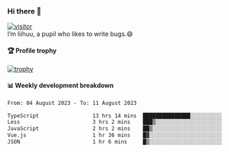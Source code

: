 ### Hi there 👋
[![visitor](https://visitor-badge.glitch.me/badge?page_id=liihuu&right_color=blue)](https://github.com/liihuu)<br>
I’m liihuu, a pupil who likes to write bugs.😄


#### 🏆 Profile trophy
[![trophy](https://github-profile-trophy.vercel.app?username=liihuu&margin-w=16&margin-h=16&rank=-C,-B)](https://github.com/liihuu)


#### 📊 Weekly development breakdown
<!--START_SECTION:waka-->

```txt
From: 04 August 2023 - To: 11 August 2023

TypeScript                 13 hrs 14 mins  ███████████████░░░░░░░░░░   59.37 %
Less                       3 hrs 2 mins    ███▒░░░░░░░░░░░░░░░░░░░░░   13.64 %
JavaScript                 2 hrs 2 mins    ██▒░░░░░░░░░░░░░░░░░░░░░░   09.16 %
Vue.js                     1 hr 36 mins    █▓░░░░░░░░░░░░░░░░░░░░░░░   07.21 %
JSON                       1 hr 6 mins     █▒░░░░░░░░░░░░░░░░░░░░░░░   04.96 %
```

<!--END_SECTION:waka-->

<!--
**liihuu/liihuu** is a ✨ _special_ ✨ repository because its `README.md` (this file) appears on your GitHub profile.

Here are some ideas to get you started:

- 🔭 I’m currently working on ...
- 🌱 I’m currently learning ...
- 👯 I’m looking to collaborate on ...
- 🤔 I’m looking for help with ...
- 💬 Ask me about ...
- 📫 How to reach me: ...
- 😄 Pronouns: ...
- ⚡ Fun fact: ...
-->
